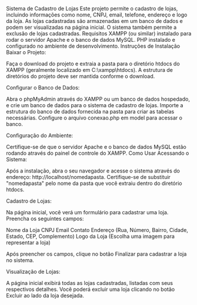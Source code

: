 Sistema de Cadastro de Lojas
Este projeto permite o cadastro de lojas, incluindo informações como nome, CNPJ, email, telefone, endereço e logo da loja. As lojas cadastradas são armazenadas em um banco de dados e podem ser visualizadas na página inicial. O sistema também permite a exclusão de lojas cadastradas.
Requisitos
XAMPP (ou similar) instalado para rodar o servidor Apache e o banco de dados MySQL.
PHP instalado e configurado no ambiente de desenvolvimento.
Instruções de Instalação
Baixar o Projeto:

Faça o download do projeto e extraia a pasta para o diretório htdocs do XAMPP (geralmente localizado em C:\xampp\htdocs\).
A estrutura de diretórios do projeto deve ser mantida conforme o download.

Configurar o Banco de Dados:

Abra o phpMyAdmin através do XAMPP ou um banco de dados hospedado, e crie um banco de dados para o sistema de cadastro de lojas. 
Importe a estrutura do banco de dados fornecida na pasta para criar as tabelas necessárias. 
Configure o arquivo conexao.php em model para acessar o banco.

Configuração do Ambiente:

Certifique-se de que o servidor Apache e o banco de dados MySQL estão rodando através do painel de controle do XAMPP.
Como Usar
Acessando o Sistema:

Após a instalação, abra o seu navegador e acesse o sistema através do endereço: http://localhost/nomedapasta.
Certifique-se de substituir "nomedapasta" pelo nome da pasta que você extraiu dentro do diretório htdocs.

Cadastro de Lojas:

Na página inicial, você verá um formulário para cadastrar uma loja. Preencha os seguintes campos:

Nome da Loja
CNPJ
Email
Contato
Endereço (Rua, Número, Bairro, Cidade, Estado, CEP, Complemento)
Logo da Loja (Escolha uma imagem para representar a loja)

Após preencher os campos, clique no botão Finalizar para cadastrar a loja no sistema.

Visualização de Lojas:

A página inicial exibirá todas as lojas cadastradas, listadas com seus respectivos detalhes.
Você poderá excluir uma loja clicando no botão Excluir ao lado da loja desejada.

